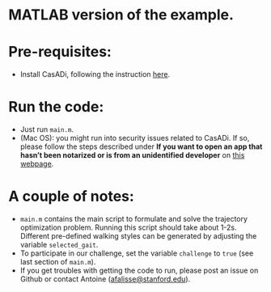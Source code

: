 MATLAB version of the example.
==============================

# Pre-requisites:
- Install CasADi, following the instruction [here](https://web.casadi.org/get/).

# Run the code:
- Just run `main.m`.
- (Mac OS): you might run into security issues related to CasADi. If so, please follow the steps described under **If you want to open an app that hasn’t been notarized or is from an unidentified developer** on [this webpage](https://support.apple.com/en-us/HT202491).


# A couple of notes:
- `main.m` contains the main script to formulate and solve the trajectory optimization problem. Running this script should take about 1-2s. Different pre-defined walking styles can be generated by adjusting the variable `selected_gait`.
- To participate in our challenge, set the variable `challenge` to `true` (see last section of `main.m`).
- If you get troubles with getting the code to run, please post an issue on Github or contact Antoine (afalisse@stanford.edu).
